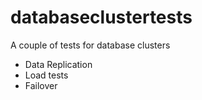 # databaseclustertests
A couple of tests for database clusters
 - Data Replication
 - Load tests
 - Failover